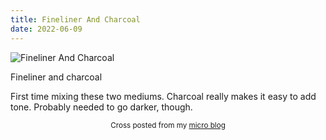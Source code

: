 ```yaml
---
title: Fineliner And Charcoal
date: 2022-06-09
---
```

![Fineliner And Charcoal](/22333f115f.jpg)

<p>Fineliner and charcoal</p>
<p>First time mixing these two mediums. Charcoal really makes it easy to add tone. Probably needed to go darker, though.</p>



<center><small>Cross posted from my <a href='http://micro.blog/joshnicholas'>micro blog</a></small></center>

    